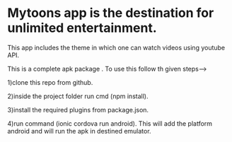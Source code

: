 # Mytoons app is the destination for unlimited entertainment.

This app includes the theme in which one can watch videos using youtube API.

This is a complete apk package . To use this follow th given steps-->

1)clone this repo from github.

2)inside the project folder run cmd (npm install).

3)install the required plugins from package.json.

4)run command (ionic cordova run android). This will add the platform android and will run the apk in destined emulator.




